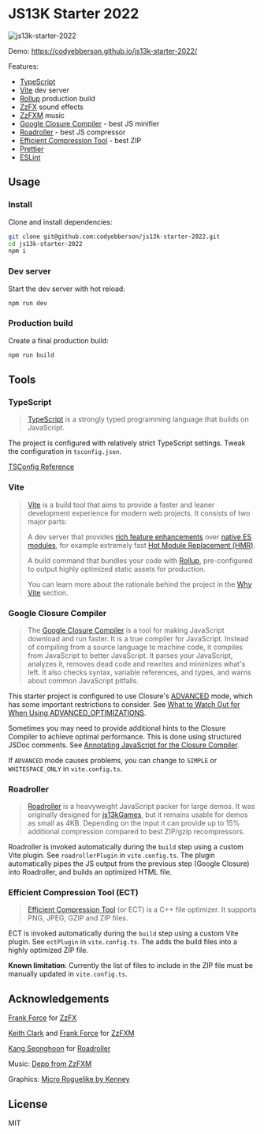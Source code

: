 # JS13K Starter 2022

![js13k-starter-2022](https://codyebberson.github.io/js13k-starter-2022/js13k-starter-2022.gif)

Demo: <https://codyebberson.github.io/js13k-starter-2022/>

Features:

- [TypeScript](https://www.typescriptlang.org/)
- [Vite](https://vitejs.dev/) dev server
- [Rollup](https://rollupjs.org/guide/en/) production build
- [ZzFX](https://github.com/KilledByAPixel/ZzFX) sound effects
- [ZzFXM](https://github.com/keithclark/ZzFXM) music
- [Google Closure Compiler](https://github.com/google/closure-compiler) - best JS minifier
- [Roadroller](https://lifthrasiir.github.io/roadroller/) - best JS compressor
- [Efficient Compression Tool](https://github.com/fhanau/Efficient-Compression-Tool) - best ZIP
- [Prettier](https://prettier.io/)
- [ESLint](https://eslint.org/)

## Usage

### Install

Clone and install dependencies:

```bash
git clone git@github.com:codyebberson/js13k-starter-2022.git
cd js13k-starter-2022
npm i
```

### Dev server

Start the dev server with hot reload:

```bash
npm run dev
```

### Production build

Create a final production build:

```bash
npm run build
```

## Tools

### TypeScript

> [TypeScript](https://www.typescriptlang.org/) is a strongly typed programming language that builds on JavaScript.

The project is configured with relatively strict TypeScript settings. Tweak the configuration in `tsconfig.json`.

[TSConfig Reference](https://www.typescriptlang.org/tsconfig)

### Vite

> [Vite](https://vitejs.dev/) is a build tool that aims to provide a faster and leaner development experience for modern web projects. It consists of two major parts:
>
> A dev server that provides [rich feature enhancements](https://vitejs.dev/guide/features.html) over [native ES modules](https://developer.mozilla.org/en-US/docs/Web/JavaScript/Guide/Modules), for example extremely fast [Hot Module Replacement (HMR)](https://vitejs.dev/guide/features.html#hot-module-replacement).
>
> A build command that bundles your code with [Rollup](https://rollupjs.org/), pre-configured to output highly optimized static assets for production.
>
> You can learn more about the rationale behind the project in the [Why Vite](https://vitejs.dev/guide/why.html) section.

### Google Closure Compiler

> The [Google Closure Compiler](https://github.com/google/closure-compiler) is a tool for making JavaScript download and run faster. It is a true compiler for JavaScript. Instead of compiling from a source language to machine code, it compiles from JavaScript to better JavaScript. It parses your JavaScript, analyzes it, removes dead code and rewrites and minimizes what's left. It also checks syntax, variable references, and types, and warns about common JavaScript pitfalls.

This starter project is configured to use Closure's [ADVANCED](https://developers.google.com/closure/compiler/docs/api-tutorial3) mode, which has some important restrictions to consider. See [What to Watch Out for When Using ADVANCED_OPTIMIZATIONS](https://developers.google.com/closure/compiler/docs/api-tutorial3#dangers).

Sometimes you may need to provide additional hints to the Closure Compiler to achieve optimal performance. This is done using structured JSDoc comments. See [Annotating JavaScript for the Closure Compiler](https://github.com/google/closure-compiler/wiki/Annotating-JavaScript-for-the-Closure-Compiler).

If `ADVANCED` mode causes problems, you can change to `SIMPLE` or `WHITESPACE_ONLY` in `vite.config.ts`.

### Roadroller

> [Roadroller](https://github.com/lifthrasiir/roadroller) is a heavyweight JavaScript packer for large demos. It was originally designed for [js13kGames](https://js13kgames.com/), but it remains usable for demos as small as 4KB. Depending on the input it can provide up to 15% additional compression compared to best ZIP/gzip recompressors.

Roadroller is invoked automatically during the `build` step using a custom Vite plugin. See `roadrollerPlugin` in `vite.config.ts`. The plugin automatically pipes the JS output from the previous step (Google Closure) into Roadroller, and builds an optimized HTML file.

### Efficient Compression Tool (ECT)

> [Efficient Compression Tool](https://github.com/fhanau/Efficient-Compression-Tool) (or ECT) is a C++ file optimizer. It supports PNG, JPEG, GZIP and ZIP files.

ECT is invoked automatically during the `build` step using a custom Vite plugin. See `ectPlugin` in `vite.config.ts`. The adds the build files into a highly optimized ZIP file.

**Known limitation**: Currently the list of files to include in the ZIP file must be manually updated in `vite.config.ts`.

## Acknowledgements

[Frank Force](https://twitter.com/KilledByAPixel) for [ZzFX](https://github.com/KilledByAPixel/ZzFX)

[Keith Clark](https://twitter.com/keithclarkcouk) and [Frank Force](https://twitter.com/KilledByAPixel) for [ZzFXM](https://keithclark.github.io/ZzFXM/)

[Kang Seonghoon](https://mearie.org/) for [Roadroller](https://lifthrasiir.github.io/roadroller/)

Music: [Depp from ZzFXM](https://keithclark.github.io/ZzFXM/)

Graphics: [Micro Roguelike by Kenney](https://www.kenney.nl/assets/micro-roguelike)

## License

MIT
